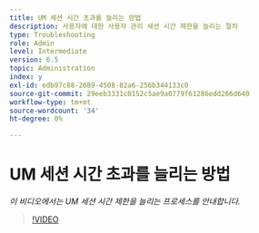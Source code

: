 ```yaml
---
title: UM 세션 시간 초과를 늘리는 방법
description: 사용자에 대한 사용자 관리 세션 시간 제한을 늘리는 절차
type: Troubleshooting
role: Admin
level: Intermediate
version: 6.5
topic: Administration
index: y
exl-id: edb97c88-2689-4508-82a6-256b344133c0
source-git-commit: 29eeb3331c0152c5ae9a0779f61286edd266d640
workflow-type: tm+mt
source-wordcount: '34'
ht-degree: 0%

---
```



# UM 세션 시간 초과를 늘리는 방법

*이 비디오에서는 UM 세션 시간 제한을 늘리는 프로세스를 안내합니다.*

>[!VIDEO](https://video.tv.adobe.com/v/335503?quality=9&learn=on)
